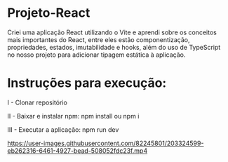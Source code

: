 # Projeto-React

Criei uma aplicação React utilizando o Vite e aprendi sobre os conceitos mais importantes do React, entre eles estão componentização, propriedades, estados, imutabilidade e hooks, além do uso de TypeScript no nosso projeto para adicionar tipagem estática à aplicação.

# Instruções para execução:
I - Clonar repositório

II -  Baixar e instalar npm: npm install ou npm i

III - Executar a aplicação: npm run dev







https://user-images.githubusercontent.com/82245801/203324599-eb262316-6461-4927-bead-508052fdc23f.mp4

